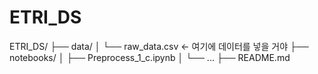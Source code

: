 # ETRI_DS

ETRI_DS/
├── data/
│   └── raw_data.csv ← 여기에 데이터를 넣을 거야
├── notebooks/
│   ├── Preprocess_1_c.ipynb
│   └── ...
├── README.md

